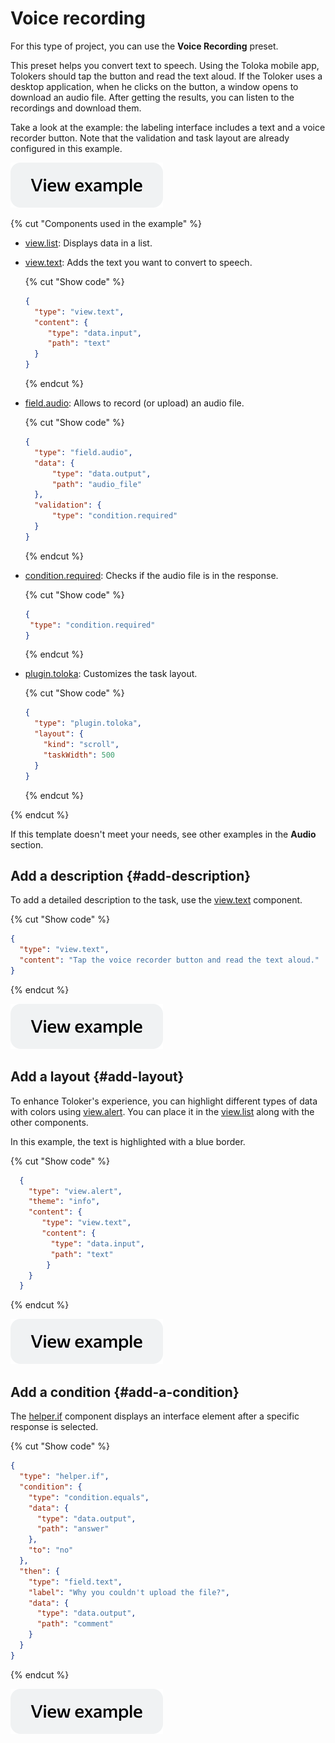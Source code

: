 # Voice recording

For this type of project, you can use the **Voice Recording** preset.

This preset helps you convert text to speech. Using the Toloka mobile app, Tolokers should tap the button and read the text aloud. If the Toloker uses a desktop application, when he clicks on the button, a window opens to download an audio file. After getting the results, you can listen to the recordings and download them.

Take a look at the example: the labeling interface includes a text and a voice recorder button. Note that the validation and task layout are already configured in this example.

[![](../_images/buttons/view-example.svg)](https://ya.cc/t/XgN35IUF3xqvGy)

{% cut "Components used in the example" %}

- [view.list](../reference/view.list.md): Displays data in a list.
- [view.text](../reference/view.text.md): Adds the text you want to convert to speech.

  {% cut "Show code" %}
  
  ```json
  {
    "type": "view.text",
    "content": {
       "type": "data.input",
       "path": "text"
    }
  }
  ```
   
  {% endcut %}
	
- [field.audio](../reference/field.audio.md): Allows to record (or upload) an audio file.

  {% cut "Show code" %}
  
  ```json
  {
    "type": "field.audio",
    "data": {
        "type": "data.output",
        "path": "audio_file"
    },
    "validation": {
        "type": "condition.required"
    }
  }
   ```
  {% endcut %}
  
- [condition.required](../reference/condition.required.md): Сhecks if the audio file is in the response.

  {% cut "Show code" %}
  
   ```json
  {
    "type": "condition.required"
  }
  ```
  
  {% endcut %}
  
- [plugin.toloka](../reference/plugin.toloka.md): Customizes the task layout.

  {% cut "Show code" %}

  ```json
  {
    "type": "plugin.toloka",
    "layout": {
      "kind": "scroll",
      "taskWidth": 500
    }
  }
  ```
  
  {% endcut %}
  
{% endcut %}  

If this template doesn't meet your needs, see other examples in the **Audio** section.

## Add a description {#add-description}

To add a detailed description to the task, use the [view.text](../reference/view.text.md) component.

{% cut "Show code" %}

```json
{
  "type": "view.text",
  "content": "Tap the voice recorder button and read the text aloud."
}
```

{% endcut %}

[![](../_images/buttons/view-example.svg)](https://ya.cc/t/a5j6lIKx3zL3nz)

## Add a layout {#add-layout}

To enhance Toloker's experience, you can highlight different types of data with colors using [view.alert](../reference/view.alert.md). You can place it in the [view.list](../reference/view.list.md) along with the other components.

In this example, the text is highlighted with a blue border.

{% cut "Show code" %}

```json
  {
    "type": "view.alert",
    "theme": "info",
    "content": {
       "type": "view.text",
       "content": {
         "type": "data.input",
         "path": "text"
        }  
    }
  }
```

{% endcut %}

[![](../_images/buttons/view-example.svg)](https://ya.cc/t/3bZ9nXUi3zLAZC)

## Add a condition {#add-a-condition}

The [helper.if](../reference/helper.if.md) component displays an interface element after a specific response is selected.

{% cut "Show code" %}

```json
{
  "type": "helper.if",
  "condition": {
    "type": "condition.equals",
    "data": {
      "type": "data.output",
      "path": "answer"
    },
    "to": "no"
  },
  "then": {
    "type": "field.text",
    "label": "Why you couldn't upload the file?",
    "data": {
      "type": "data.output",
      "path": "comment"
    }
  }
}
```

{% endcut %}

[![](../_images/buttons/view-example.svg)](https://ya.cc/t/z0gt6KeE3zLPEK)
